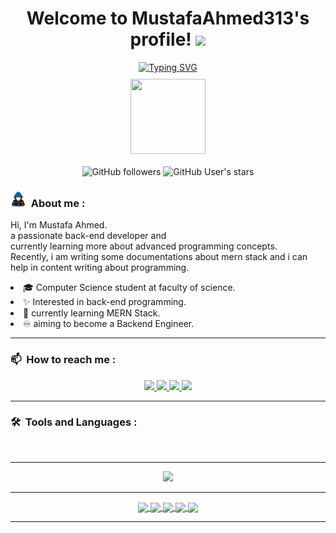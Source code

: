<h1 align="center">
    Welcome to  MustafaAhmed313's profile!
    <img src="https://media.giphy.com/media/hvRJCLFzcasrR4ia7z/giphy.gif" width="28">
</h1>

<p align="center" style="margin: 10px 0">
    <a href="https://git.io/typing-svg"><img src="https://readme-typing-svg.demolab.com?font=Fira+Code&pause=1000&center=true&vCenter=true&random=false&width=435&lines=I'm+a+Junior+Software+Engineer👨‍💻;I'm+a+Back-End+Developer;I'm++an+Active+Learner" alt="Typing SVG" /></a>
</p>

<div align="center">    
<img src="http://sixfootgiraffe.com/wp-content/uploads/2014/05/2014_56.gif" width="120" height="120">
</div><br>

<div align="center">
    <img alt="GitHub followers" src="https://img.shields.io/github/followers/MustafaAhmed313?logo=github">
    <img alt="GitHub User's stars" src="https://img.shields.io/github/stars/MustafaAhmed313?logo=github">
</div>

<h3>
 <img src ="https://github.com/0xAbdulKhalid/0xAbdulKhalid/raw/main/assets/mdImages/about_me.gif" width=25px> &nbsp;About me :
</h3>

<div>
    <p>
        Hi, I'm Mustafa Ahmed.<br> 
        a passionate back-end developer and <br>currently learning more about advanced programming concepts.<br>         
        Recently, i am writing some documentations about mern stack and i can help in content writing about programming.
    </p>
    <li>🎓 Computer Science student at faculty of science.</li>
    <li>✨ Interested in back-end programming.</li>
    <li>🌱 currently learning MERN Stack.</li>
    <li>♾️ aiming to become a Backend Engineer.</li>
</div>

---

<h3>📫 &nbsp;How to reach me :</h3>
<div align="center">
        <a href="mailto:mostafa3132004@gmail.com">
        <img src="https://img.shields.io/badge/Gmail-D14836?style=for-the-badge&logo=gmail&logoColor=white">
        </a>
        <a href="https://www.facebook.com/profile.php?id=100009770403789">
        <img src="https://img.shields.io/badge/Facebook-1877F2?style=for-the-badge&logo=facebook&logoColor=white">
        </a>
        <a href="https://www.linkedin.com/in/mustafa-ahmed-6489501a6/">
        <img src="https://img.shields.io/badge/LinkedIn-0077B5?style=for-the-badge&logo=linkedin&logoColor=whit">
        </a>
        <a href="https://twitter.com/Mustafa2127017">
        <img src="https://img.shields.io/badge/Twitter-1DA1F2?style=for-the-badge&logo=twitter&logoColor=white">
        </a>
</div>
    
---

<h3>🛠 &nbsp;Tools and Languages :</h3>
<div align="center">
          <img src="https://img.shields.io/badge/Python-3776AB?style=for-the-badge&logo=python&logoColor=white" alt="">
          <img src="https://img.shields.io/badge/JavaScript-F7DF1E?style=for-the-badge&logo=javascript&logoColor=black" alt="">
          <img src="https://img.shields.io/badge/C%2B%2B-00599C?style=for-the-badge&logo=c%2B%2B&logoColor=white" alt="">
          <img src="https://img.shields.io/badge/Java-ED8B00?style=for-the-badge&logo=openjdk&logoColor=white" alt="">
          <img src="https://img.shields.io/badge/PHP-777BB4?style=for-the-badge&logo=php&logoColor=white" alt="">
          <img src="https://img.shields.io/badge/MySQL-005C84?style=for-the-badge&logo=mysql&logoColor=white" alt="">
          <img src="https://img.shields.io/badge/MongoDB-4EA94B?style=for-the-badge&logo=mongodb&logoColor=white" alt="">
          <img src="https://img.shields.io/badge/Oracle-F80000?style=for-the-badge&logo=Oracle&logoColor=white" alt="">
          <img src="https://img.shields.io/badge/HTML5-E34F26?style=for-the-badge&logo=html5&logoColor=white" alt="">
          <img src="https://img.shields.io/badge/CSS3-1572B6?style=for-the-badge&logo=css3&logoColor=white" alt="">
          <img src="https://img.shields.io/badge/Node.js-43853D?style=for-the-badge&logo=node.js&logoColor=white" alt="">
          <img src="https://img.shields.io/badge/Express.js-404D59?style=for-the-badge" alt="">
          <img src="https://img.shields.io/badge/React-20232A?style=for-the-badge&logo=react&logoColor=61DAFB" alt="">
          <img src="https://img.shields.io/badge/Shell_Script-121011?style=for-the-badge&logo=gnu-bash&logoColor=white" alt="">
          <img src="https://img.shields.io/badge/Visual_Studio_Code-0078D4?style=for-the-badge&logo=visual%20studio%20code&logoColor=white" alt="">
          <img src="https://img.shields.io/badge/VIM-%2311AB00.svg?&style=for-the-badge&logo=vim&logoColor=white" alt="">
</div>

---

<div align="center">
    <a href="https://wakatime.com"><img src="https://wakatime.com/share/@Meow_Programmer/3a8c1259-1055-4fb1-9635-a977eed3a32a.png" /></a>
</div>

---

<div align="center">
    <a href="https://github.com/MustafaAhmed313">
    <img align="center" src="http://github-profile-summary-cards.vercel.app/api/cards/stats?username=MustafaAhmed313&theme=2077" height="180em" />
    <img align="center" src="http://github-profile-summary-cards.vercel.app/api/cards/most-commit-language?username=MustafaAhmed313&theme=2077" height="180em" />
    <img align="center" src="http://github-profile-summary-cards.vercel.app/api/cards/repos-per-language?username=MustafaAhmed313&theme=2077" height="180em" />
    <img align="center" src="http://github-profile-summary-cards.vercel.app/api/cards/productive-time?username=MustafaAhmed313&theme=2077" height="180em" />
    <img align="center" src="http://github-profile-summary-cards.vercel.app/api/cards/profile-details?username=MustafaAhmed313&theme=2077" height="180em" />
</div>

---
